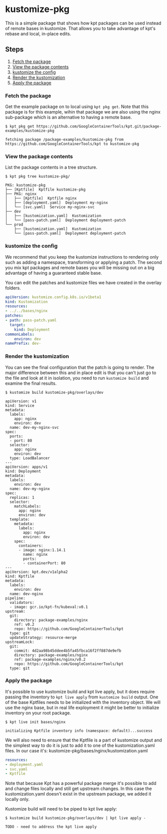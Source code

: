 # kustomize-pkg

This is a simple package that shows how kpt packages can be used instead of remote bases in kustomize.  That allows you to take advantage of kpt's rebase and local, in-place edits.

## Steps

1. [Fetch the package](#fetch-the-package)
2. [View the package contents](#view-the-package-contents)
3. [kustomize the config](#kustomize-the-config)
4. [Render the kustomization](#render-the-kustomization)
5. [Apply the package](#apply-the-package)

### Fetch the package

Get the example package on to local using `kpt pkg get`. Note that this package is for this example, wihin that package we are also using the nginx sub-package which is an alternative to having a remote base. 

```shell
$ kpt pkg get https://github.com/GoogleContainerTools/kpt.git/package-examples/kustomize-pkg

fetching package /package-examples/kustomize-pkg from https://github.com/GoogleContainerTools/kpt to kustomize-pkg
```


### View the package contents

List the package contents in a tree structure.

```shell
$ kpt pkg tree kustomize-pkg/

PKG: kustomize-pkg
├── [Kptfile]  Kptfile kustomize-pkg
├── PKG: nginx
│   ├── [Kptfile]  Kptfile nginx
│   ├── [deployment.yaml]  Deployment my-nginx
│   └── [svc.yaml]  Service my-nginx-svc
├── dev
│   ├── [kustomization.yaml]  Kustomization 
│   └── [pass-patch.yaml]  Deployment deployment-patch
└── prod
    ├── [kustomization.yaml]  Kustomization 
    └── [pass-patch.yaml]  Deployment deployment-patch
```

### kustomize the config

We recommend that you keep the kustomize instructions to rendering only such as adding a namespace, transforming or applying a patch.  The second you mix kpt packages and remote bases you will be missing out on a big advantage of having a guaranteed stable base.

You can edit the patches and kustomize files we have created in the overlay folders.

```yaml
apiVersion: kustomize.config.k8s.io/v1beta1
kind: Kustomization
resources:
- ../../bases/nginx
patches:
- path: pass-patch.yaml
  target:
    kind: Deployment
commonLabels:
    environ: dev
namePrefix: dev-
```

### Render the kustomization

You can see the final configuration that the patch is going to render. The major difference between this and in place edit is that you can't just go to the file and look at it in isolation, you need to run `kustomize build` and examine the final results.

```shell
$ kustomize build kustomize-pkg/overlays/dev

apiVersion: v1
kind: Service
metadata:
  labels:
    app: nginx
    environ: dev
  name: dev-my-nginx-svc
spec:
  ports:
  - port: 80
  selector:
    app: nginx
    environ: dev
  type: LoadBalancer
---
apiVersion: apps/v1
kind: Deployment
metadata:
  labels:
    environ: dev
  name: dev-my-nginx
spec:
  replicas: 1
  selector:
    matchLabels:
      app: nginx
      environ: dev
  template:
    metadata:
      labels:
        app: nginx
        environ: dev
    spec:
      containers:
      - image: nginx:1.14.1
        name: nginx
        ports:
        - containerPort: 80
---
apiVersion: kpt.dev/v1alpha2
kind: Kptfile
metadata:
  labels:
    environ: dev
  name: dev-nginx
pipeline:
  validators:
  - image: gcr.io/kpt-fn/kubeval:v0.1
upstream:
  git:
    directory: package-examples/nginx
    ref: v0.2
    repo: https://github.com/GoogleContainerTools/kpt
  type: git
  updateStrategy: resource-merge
upstreamLock:
  git:
    commit: 4d2aa98b45ddee4b5fa45fbca16f2ff887de9efb
    directory: package-examples/nginx
    ref: package-examples/nginx/v0.2
    repo: https://github.com/GoogleContainerTools/kpt
  type: git
```

### Apply the package

It's possible to use kustomize build and kpt live apply, but it does require passing the inventory to `kpt live apply` from `kustomize build` output.  One of the base Kptfiles needs to be initialized with the inventory object.  We will use the nginx base, but in real life exployment it might be better to initialize inventory on your root package.

```shell
$ kpt live init bases/nginx

initializing Kptfile inventory info (namespace: default)...success
```

We will also need to ensure that the Kptfile is a part of kustomize output and the simplest way to do it is just to add it to one of the kustomization.yaml files.  In our case it's: kustomize-pkg/bases/nginx/kustomization.yaml

```yaml
resources:
- deployment.yaml
- svc.yaml
- Kptfile
```

Note that because Kpt has a powerful package merge it's possible to add and change files locally and still get upstream changes.  In this case the kustomization.yaml doesn't exist in the upstream package, we added it locally only.

Kustomize build will need to be piped to kpt live apply:

```shell
$ kustomize build kustomize-pkg/overlays/dev | kpt live apply - 

TODO - need to address the kpt live apply
```